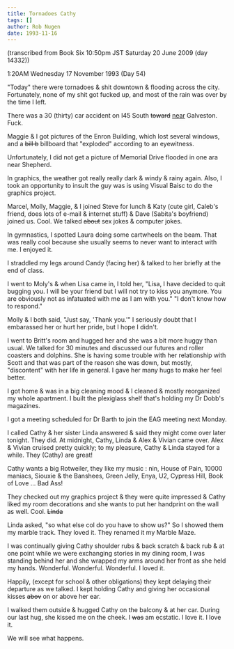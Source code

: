 ```yaml
---
title: Tornadoes Cathy
tags: []
author: Rob Nugen
date: 1993-11-16
---
```


<!-- tags: -->
<!-- events: tornadoes, Cathy came over -->
<!-- people: Maggie, Marcel, Molly, Steve, Katy, Lisa, Candy, Cathy -->
<!-- locations: Univeristy of Houston -->
<p class="note">(transcribed from Book Six 10:50pm JST Saturday 20 June 2009 (day 14332))</p>

<p class="date">1:20AM Wednesday 17 November 1993 (Day 54)</p>

<p>&quot;Today&quot; there were tornadoes &amp; shit downtown &amp; flooding across the city.
Fortunately, none of my shit got fucked up, and most of the rain was over by the time I left.</p>

<p>There was a 30 (thirty) car accident on I45 South <del>toward</del> <ins>near</ins> Galveston.
Fuck.</p>

<p>Maggie &amp; I got pictures of the Enron Building, which lost several windows, and a <del>bill
b</del> billboard that &quot;exploded&quot; according to an eyewitness.</p>

<p>Unfortunately, I did not get a picture of Memorial Drive flooded in one ara near Shepherd.</p>

<p>In graphics, the weather got really really dark &amp; windy &amp; rainy again.  Also, I took an
opportunity to insult the guy was is using Visual Baisc to do the graphics project.</p>

<p>Marcel, Molly, Maggie, &amp; I joined Steve for lunch &amp; Katy (cute girl, Caleb's friend, does
lots of e-mail &amp; internet stuff) &amp; Dave (Sabita's boyfriend) joined us.  Cool.  We
talked <del>about</del> sex jokes &amp; computer jokes.</p>

<p>In gymnastics, I spotted Laura doing some cartwheels on the beam.  That was really cool because
she usually seems to never want to interact with me. I enjoyed it.</p>

<p>I straddled my legs around Candy (facing her) &amp; talked to her briefly at the end of
class.</p>

<p>I went to Moly's &amp; when Lisa came in, I told her, &quot;Lisa, I have decided to quit bugging
you.  I will be your friend but I will not try to kiss you anymore.  You are obviously not as
infatuated with me as I am with you.&quot; &quot;I don't know how to respond.&quot;</p>

<p>Molly &amp; I both said, &quot;Just say, 'Thank you.'&quot;  I seriously doubt that I embarassed
her or hurt her pride, but I hope I didn't.</p>

<p>I went to Britt's room and hugged her and she was a bit more huggy than usual.  We talked for 30
minutes and discussed our futures and roller coasters and dolphins.  She is having some trouble
with her relationship with Scott and that was part of the reason she was down, but mostly,
&quot;discontent&quot; with her life in general.  I gave her many hugs to make her feel better.</p>

<p>I got home &amp; was in a big cleaning mood &amp; I cleaned &amp; mostly reorganized my whole
apartment.  I built the plexiglass shelf that's holding my Dr Dobb's magazines.</p>

<p>I got a meeting scheduled for Dr Barth to join the EAG meeting next Monday.</p>

<p>I called Cathy &amp; her sister Linda answered &amp; said they might come over later tonight.
They did.  At midnight, Cathy, Linda &amp; Alex &amp; Vivian came over.  Alex &amp; Vivian cruised
pretty quickly; to my pleasure, Cathy &amp; Linda stayed for a while.  They (Cathy) are great!</p>

<p>Cathy wants a big Rotweiler, they like my music : nin, House of Pain, 10000 maniacs, Siouxie
&amp; the Banshees, Green Jelly, Enya, U2, Cypress Hill, Book of Love ... Bad Ass!</p>

<p>They checked out my graphics project &amp; they were quite impressed &amp; Cathy liked my room
decorations and she wants to put her handprint on the wall as well.  Cool.  <del>Linda</del></p>

<p>Linda asked, &quot;so what else col do you have to show us?&quot; So I showed them my marble
track.  They loved it.  They renamed it my Marble Maze.</p>

<p>I was continually giving Cathy shoulder rubs &amp; back scratch &amp; back rub &amp; at one
point while we were exchanging stories in my dining room, I was standing behind her and she wrapped
my arms around her front as she held my hands.  Wonderful.  Wonderful. Wonderful.  I loved it.</p>

<p>Happily, (except for school &amp; other obligations) they kept delaying their departure as we
talked.  I kept holding Cathy and giving her occasional kisses <del>abov</del> on or above her
ear.</p>

<p>I walked them outside &amp; hugged Cathy on the balcony &amp; at her car.  During our last hug,
she kissed me on the cheek.  I <del>was</del> am ecstatic.  I love it.  I love it.</p>

<p>We will see what happens.</p>
